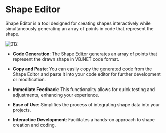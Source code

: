 # Shape Editor

 Shape Editor is a tool designed for creating shapes interactively while simultaneously generating an array of points in code that represent the shape. 



![012](https://github.com/user-attachments/assets/d748398e-495b-470f-a87f-350e79851b70)



- **Code Generation**: The Shape Editor generates an array of points that represent the drawn shape in VB.NET code format.
  
- **Copy and Paste**: You can easily copy the generated code from the Shape Editor and paste it into your code editor for further development or modification.
  
- **Immediate Feedback**: This functionality allows for quick testing and adjustments, enhancing your experience.
  
- **Ease of Use**: Simplifies the process of integrating shape data into your projects.
  
- **Interactive Development**: Facilitates a hands-on approach to shape creation and coding.



